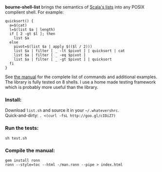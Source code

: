 **bourne-shell-list** brings the semantics of [Scala's lists][1] into any POSIX compilent shell. For example:

    quicksort() {
      a=$(cat)
      l=$(list $a | length)
      if [ 2 -gt $l ]; then
        list $a
      else
        pivot=$(list $a | apply $(($l / 2)))
        list $a | filter [ _ -lt $pivot ] | quicksort | cat
        list $a | filter [ _ -eq $pivot ]
        list $a | filter [ _ -gt $pivot ] | quicksort
      fi
    }

See [the manual][2] for the complete list of commands and additional examples. The library is fully tested on 8 shells. I use a home made testing framework which is probably more useful than the library.

### Install:

Download `list.sh` and source it in your `~/.whatevershrc`.  
Quick-and-dirty: `. <(curl -fsL http://goo.gl/cIDiZ7)`

### Run the tests:
    
    sh test.sh
    
### Compile the manual:

    gem install ronn
    ronn --style=toc --html -/man.ronn --pipe > index.html

[1]: http://www.scala-lang.org/api/current/index.html#scala.collection.immutable.List
[2]: http://olivierblanvillain.github.io/bourne-shell-list/
